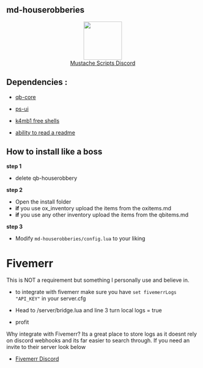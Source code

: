 ## md-houserobberies

<div align="center">
  <a href="https://discord.gg/sAMzrB4DDx">
    <img align="center" src="https://cdn.discordapp.com/attachments/1164709522691076120/1185676859363557457/Discord_logo.svg.png?ex=65907aa0&is=657e05a0&hm=dd2a8924c3a3d84507747ab2bac036e5fc219c697e084c9aa13ba468ff725bde&" width="100">
  </a><br>
  <a href="https://discord.gg/sAMzrB4DDx">Mustache Scripts Discord</a><br>
</div>


## Dependencies :

- [qb-core](https://github.com/qbcore-framework/qb-core)

- [ps-ui](https://github.com/Project-Sloth/ps-ui)

- [k4mb1 free shells](https://forum.cfx.re/t/free-props-starter-shells-for-housing-scripts/4826922)

- [ability to read a readme](https://www.hookedonphonics.com/)

## How to install like a boss
**step 1**

- delete qb-houserobbery

**step 2**
- Open the install folder
- **if** you use ox_inventory upload the items from the oxitems.md
- **if** you use any other inventory upload the items from the qbitems.md

**step 3**

- Modify `md-houserobberies/config.lua` to your liking


<h1>Fivemerr</h1>
This is NOT a requirement but something I personally use and believe in.


- to integrate with fivemerr make sure you have  ```set fivemerrLogs "API_KEY"```   in your server.cfg
   
- Head to /server/bridge.lua and line 3 turn local logs = true
  
- profit

Why integrate with Fivemerr? Its a great place to store logs as it doesnt rely on discord webhooks and its far easier to search through. If you need an invite to their server look below
- [Fivemerr Discord](https://discord.com/invite/fivemerr)
